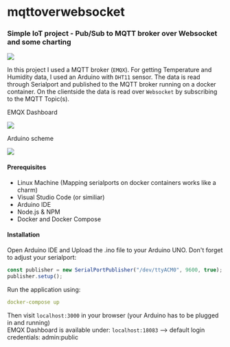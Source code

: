 # mqttoverwebsocket

### Simple IoT project - Pub/Sub to MQTT broker over Websocket and some charting 
<img src="https://github.com/aliesenli/mqttemperature/blob/main/doc/chart.png">

In this project I used a MQTT broker (`EMQX`). For getting Temperature and Humidity data, I used an Arduino with `DHT11` sensor. The data is read through Serialport and published to the MQTT broker running on a docker container. On the clientside the data is read over `Websocket` by subscribing to the MQTT Topic(s). 

EMQX Dashboard

<img src="https://github.com/aliesenli/mqttemperature/blob/main/doc/emqx-dashboard.png">


Arduino scheme

<img src="https://github.com/aliesenli/mqtt-over-websocket/blob/develop/doc/sensor.png">

#### Prerequisites
- Linux Machine (Mapping serialports on docker containers works like a charm)
- Visual Studio Code (or similiar)
- Arduino IDE
- Node.js & NPM
- Docker and Docker Compose

#### Installation
Open Arduino IDE and Upload the .ino file to your Arduino UNO. Don't forget to adjust your serialport:

```typescript
const publisher = new SerialPortPublisher("/dev/ttyACM0", 9600, true);
publisher.setup();
```

Run the application using:

```yml
docker-compose up
```
Then visit `localhost:3000` in your browser (your Arduino has to be plugged in and running) \
EMQX Dashboard is available under: `localhost:18083` --> default login credentials: admin:public
